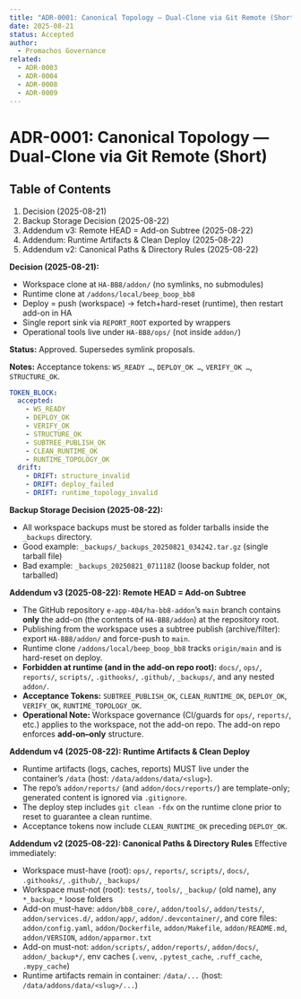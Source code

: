 ```yaml
---
title: "ADR-0001: Canonical Topology — Dual-Clone via Git Remote (Short)"
date: 2025-08-21
status: Accepted
author:
  - Promachos Governance
related:
  - ADR-0003
  - ADR-0004
  - ADR-0008
  - ADR-0009
---
```


# ADR-0001: Canonical Topology — Dual-Clone via Git Remote (Short)

## Table of Contents
1. Decision (2025-08-21)
2. Backup Storage Decision (2025-08-22)
3. Addendum v3: Remote HEAD = Add-on Subtree (2025-08-22)
4. Addendum: Runtime Artifacts & Clean Deploy (2025-08-22)
5. Addendum v2: Canonical Paths & Directory Rules (2025-08-22)


**Decision (2025-08-21):**
- Workspace clone at `HA-BB8/addon/` (no symlinks, no submodules)
- Runtime clone at `/addons/local/beep_boop_bb8`
- Deploy = push (workspace) → fetch+hard-reset (runtime), then restart add-on in HA
- Single report sink via `REPORT_ROOT` exported by wrappers
- Operational tools live under `HA-BB8/ops/` (not inside `addon/`)

**Status:** Approved. Supersedes symlink proposals.

**Notes:** Acceptance tokens: `WS_READY …`, `DEPLOY_OK …`, `VERIFY_OK …`, `STRUCTURE_OK`.

```yaml
TOKEN_BLOCK:
  accepted:
    - WS_READY
    - DEPLOY_OK
    - VERIFY_OK
    - STRUCTURE_OK
    - SUBTREE_PUBLISH_OK
    - CLEAN_RUNTIME_OK
    - RUNTIME_TOPOLOGY_OK
  drift:
    - DRIFT: structure_invalid
    - DRIFT: deploy_failed
    - DRIFT: runtime_topology_invalid
```

**Backup Storage Decision (2025-08-22):**
- All workspace backups must be stored as folder tarballs inside the `_backups` directory.
- Good example: `_backups/_backups_20250821_034242.tar.gz` (single tarball file)
- Bad example: `_backups_20250821_071118Z` (loose backup folder, not tarballed)

**Addendum v3 (2025-08-22): Remote HEAD = Add-on Subtree**
- The GitHub repository `e-app-404/ha-bb8-addon`’s `main` branch contains **only** the add-on (the contents of `HA-BB8/addon`) at the repository root.
- Publishing from the workspace uses a subtree publish (archive/filter): export `HA-BB8/addon/` and force-push to `main`.
- Runtime clone `/addons/local/beep_boop_bb8` tracks `origin/main` and is hard-reset on deploy.
- **Forbidden at runtime (and in the add-on repo root):** `docs/`, `ops/`, `reports/`, `scripts/`, `.githooks/`, `.github/`, `_backups/`, and any nested `addon/`.
- **Acceptance Tokens:** `SUBTREE_PUBLISH_OK`, `CLEAN_RUNTIME_OK`, `DEPLOY_OK`, `VERIFY_OK`, `RUNTIME_TOPOLOGY_OK`.
- **Operational Note:** Workspace governance (CI/guards for `ops/`, `reports/`, etc.) applies to the workspace, not the add-on repo. The add-on repo enforces **add-on–only** structure.

**Addendum v4 (2025-08-22): Runtime Artifacts & Clean Deploy**
- Runtime artifacts (logs, caches, reports) MUST live under the container’s `/data` (host: `/data/addons/data/<slug>`).
- The repo’s `addon/reports/` (and `addon/docs/reports/`) are template-only; generated content is ignored via `.gitignore`.
- The deploy step includes `git clean -fdx` on the runtime clone prior to reset to guarantee a clean runtime.
- Acceptance tokens now include `CLEAN_RUNTIME_OK` preceding `DEPLOY_OK`.


**Addendum v2 (2025-08-22): Canonical Paths & Directory Rules**
Effective immediately:

- Workspace must-have (root): `ops/`, `reports/`, `scripts/`, `docs/`, `.githooks/`, `.github/`, `_backups/`
- Workspace must-not (root): `tests/`, `tools/`, `_backup/` (old name), any `*_backup_*` loose folders
- Add-on must-have: `addon/bb8_core/`, `addon/tools/`, `addon/tests/`, `addon/services.d/`, `addon/app/`, `addon/.devcontainer/`, and core files: `addon/config.yaml`, `addon/Dockerfile`, `addon/Makefile`, `addon/README.md`, `addon/VERSION`, `addon/apparmor.txt`
- Add-on must-not: `addon/scripts/`, `addon/reports/`, `addon/docs/`, `addon/_backup*/`, env caches (`.venv`, `.pytest_cache`, `.ruff_cache`, `.mypy_cache`)
- Runtime artifacts remain in container: `/data/...` (host: `/data/addons/data/<slug>/...`)
